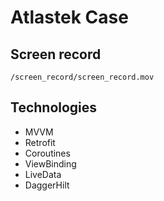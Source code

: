 # Atlastek Case

## Screen record
`/screen_record/screen_record.mov`

## Technologies
- MVVM
- Retrofit
- Coroutines
- ViewBinding
- LiveData
- DaggerHilt